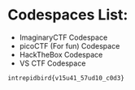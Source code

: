 # Codespaces List:

- ImaginaryCTF Codespace
- picoCTF (For fun) Codespace
- HackTheBox Codespace
- VS CTF Codespace

`intrepidbird{v15u41_57ud10_c0d3}`
